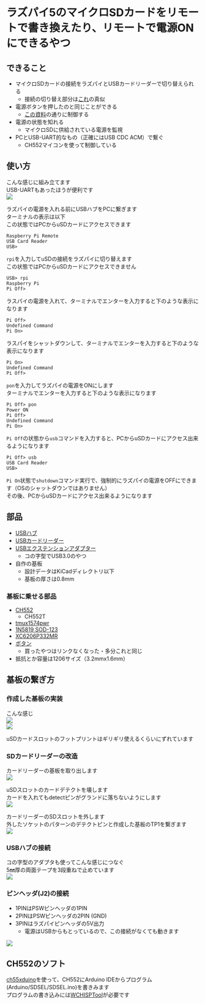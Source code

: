 # ラズパイ5のマイクロSDカードをリモートで書き換えたり、リモートで電源ONにできるやつ

## できること
- マイクロSDカードの接続をラズパイとUSBカードリーダーで切り替えられる
    - 接続の切り替え部分は[これ](https://x.com/task_jp/status/1864548270422573205)の真似
- 電源ボタンを押したのと同じことができる
    - [この資料](https://www.raspberrypi.com/documentation/computers/raspberry-pi.html#add-your-own-power-button)の通りに制御する
- 電源の状態を知れる
    - マイクロSDに供給されている電源を監視
- PCとUSB-UART的なもの（正確にはUSB CDC ACM）で繋ぐ
    - CH552マイコンを使って制御している

## 使い方
こんな感じに組み立てます  
USB-UARTもあったほうが便利です  
![](resources/完成.jpg)

ラズパイの電源を入れる前にUSBハブをPCに繋ぎます  
ターミナルの表示は以下  
この状態ではPCからuSDカードにアクセスできます  
```
Raspberry Pi Remote
USB Card Reader
USB> 
```

`rpi`を入力してuSDの接続をラズパイに切り替えます  
この状態ではPCからuSDカードにアクセスできません  
```
USB> rpi
Raspberry Pi
Pi Off>
```

ラスパイの電源を入れて、ターミナルでエンターを入力すると下のような表示になります  
```
Pi Off>
Undefined Command
Pi On>
```

ラスパイをシャットダウンして、ターミナルでエンターを入力すると下のような表示になります  
```
Pi On>
Undefined Command
Pi Off>
```

`pon`を入力してラズパイの電源をONにします  
ターミナルでエンターを入力すると下のような表示になります  
```
Pi Off> pon
Power ON
Pi Off>
Undefined Command
Pi On>
```

`Pi Off`の状態から`usb`コマンドを入力すると、PCからuSDカードにアクセス出来るようになります  
```
Pi Off> usb
USB Card Reader
USB>
```

`Pi On`状態で`shutdown`コマンド実行で、強制的にラズパイの電源をOFFにできます（OSのシャットダウンではありません）  
その後、PCからuSDカードにアクセス出来るようになります  

## 部品
- [USBハブ](https://ja.aliexpress.com/item/1005007046850790.html?spm=a2g0o.order_list.order_list_main.20.7e81585a35DO0V&gatewayAdapt=glo2jpn)
- [USBカードリーダー](https://ja.aliexpress.com/item/1005007634731826.html?spm=a2g0o.order_list.order_list_main.30.7e81585a35DO0V&gatewayAdapt=glo2jpn)
- [USBエクステンションアダプター](https://ja.aliexpress.com/item/1005007404846946.html?spm=a2g0o.order_list.order_list_main.35.7e81585a35DO0V&gatewayAdapt=glo2jpn)
    - コの字型でUSB3.0のやつ
- 自作の基板
    - 設計データはKiCadディレクトリ以下
    - 基板の厚さは0.8mm

### 基板に乗せる部品
- [CH552](https://ja.aliexpress.com/item/1005004508033849.html?spm=a2g0o.order_list.order_list_main.5.138b585aBJw2jm&gatewayAdapt=glo2jpn)
    - CH552T
- [tmux1574pwr](https://ja.aliexpress.com/item/1005007848132137.html?spm=a2g0o.order_list.order_list_main.15.138b585aBJw2jm&gatewayAdapt=glo2jpn)
- [1N5819 SOD-123](https://ja.aliexpress.com/item/1005003194674618.html?spm=a2g0o.order_list.order_list_main.20.138b585aBJw2jm&gatewayAdapt=glo2jpn)
- [XC6206P332MR](https://ja.aliexpress.com/item/1005002918096822.html?spm=a2g0o.order_list.order_list_main.5.5ee2585acfyiWX&gatewayAdapt=glo2jpn)
- [ボタン](https://ja.aliexpress.com/item/32756768334.html?spm=a2g0o.productlist.main.13.1a30k3VJk3VJE4&algo_pvid=fc0dd005-b246-4df2-92c3-029a18e87beb&algo_exp_id=fc0dd005-b246-4df2-92c3-029a18e87beb-6&pdp_npi=4%40dis%21JPY%2184%2184%21%21%210.53%210.53%21%402101590d17375500547186651ede79%2164666626003%21sea%21JP%212693366707%21X&curPageLogUid=l37UiVKB93k7&utparam-url=scene%3Asearch%7Cquery_from%3A)
    - 買ったやつはリンクなくなった・多分これと同じ
- 抵抗とか容量は1206サイズ（3.2mmx1.6mm）

## 基板の繋ぎ方
### 作成した基板の実装
こんな感じ  
![](resources/基板表.jpg)  
![](resources/基板裏.jpg)

uSDカードスロットのフットプリントはギリギリ使えるくらいにずれています

### SDカードリーダーの改造
カードリーダーの基板を取り出します  
![](resources/カードリーダー.jpg)

uSDスロットのカードデテクトを壊します  
カードを入れてもdetectピンがグランドに落ちないようにします  
![](resources/デテクト.jpg)

カードリーダーのSDスロットを外します  
外したソケットのパターンのデテクトピンと作成した基板のTP1を繋ぎます  
![](resources/デテクト接続.jpg)

### USBハブの接続
コの字型のアダプタも使ってこんな感じにつなぐ  
5㎜厚の両面テープを3段重ねで止めています  
![](resources/USBハブ.jpg)


### ピンヘッダ(J2)の接続
- 1PINはPSWピンヘッダの1PIN
- 2PINはPSWピンヘッダの2PIN (GND)
- 3PINはラズパイピンヘッダの5V出力
    - 電源はUSBからもとっているので、この接続がなくても動きます

![](resources/電源接続.jpg)

## CH552のソフト
[ch55xduino](https://github.com/DeqingSun/ch55xduino)を使って、CH552にArduino IDEからプログラム(Arduino/SDSEL/SDSEL.ino)を書きみます  
プログラムの書き込みには[WCHISPTool](https://www.wch.cn/downloads/WCHISPTool_Setup_exe.html)が必要です